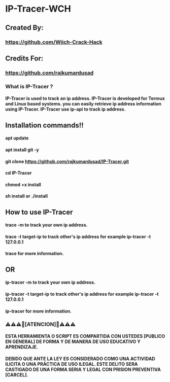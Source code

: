 # IP-Tracer-WCH

## Created By:
### https://github.com/Wiich-Crack-Hack

## Credits For:
### https://github.com/rajkumardusad

### What is IP-Tracer ?
#### IP-Tracer is used to track an ip address. IP-Tracer is developed for Termux and Linux based systems. you can easily retrieve ip address information using IP-Tracer. IP-Tracer use ip-api to track ip address.

## Installation commands!!

#### apt update

#### apt install git -y

#### git clone https://github.com/rajkumardusad/IP-Tracer.git

#### cd IP-Tracer

#### chmod +x install

#### sh install or ./install

## How to use IP-Tracer

#### trace -m to track your own ip address.

#### trace -t target-ip to track other's ip address for example ip-tracer -t 127.0.0.1

#### trace for more information.

## OR

#### ip-tracer -m to track your own ip address.

#### ip-tracer -t target-ip to track other's ip address for example ip-tracer -t 127.0.0.1

#### ip-tracer for more information.

### ⚠️⚠️⚠️🚫[ATENCION]🚫⚠️⚠️⚠️

#### ESTA HERRAMIENTA O SCRIPT ES COMPARTIDA CON USTEDES [PUBLICO EN GENERAL] DE FORMA Y DE MANERA DE USO EDUCATIVO Y APRENDIZAJE.
#### DEBIDO QUE ANTE LA LEY ES CONSIDERADO COMO UNA ACTIVIDAD ILICITA O UNA PRÁCTICA DE USO ILEGAL. ESTE DELITO SERA CASTIGADO DE UNA FORMA SERIA Y LEGAL CON PRISION PREVENTIVA [CARCEL].
